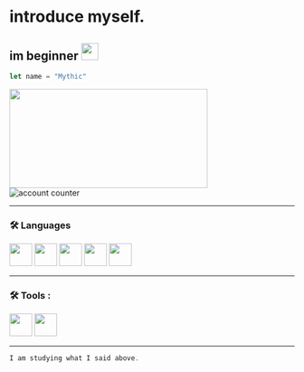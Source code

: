 # introduce myself.
<h2>
im beginner
<img src="https://media.giphy.com/media/hvRJCLFzcasrR4ia7z/giphy.gif" width="30px"/>
</h2>

```javascript
let name = "Mythic"

```

<div align="left">
<img src = "https://64.media.tumblr.com/404c32e12bc9bc5f89457bb6878b355d/tumblr_pgi2sjXVpx1tx45yjo1_540.gif" width="350" height="175"/>
</div>

<img src="https://komarev.com/ghpvc/?username=mythic&style=flat-square&color=blue" alt="account counter"/>

---

### :hammer_and_wrench: Languages

<div>
<img src="https://cdn.jsdelivr.net/gh/devicons/devicon@latest/icons/cplusplus/cplusplus-original.svg" width="40" height="40"/>
<img src="https://cdn.jsdelivr.net/gh/devicons/devicon@latest/icons/java/java-original.svg" width="40" height="40"/>
<img src="https://cdn.jsdelivr.net/gh/devicons/devicon@latest/icons/python/python-original.svg" width="40" height="40"/>
<img src="https://cdn.jsdelivr.net/gh/devicons/devicon@latest/icons/javascript/javascript-original.svg" width="40" height="40"/>
<img src="https://cdn.jsdelivr.net/gh/devicons/devicon@latest/icons/go/go-original.svg" width="40" height="40"/>
</div>

---

### :hammer_and_wrench: Tools :

<div>
<img src="https://cdn.jsdelivr.net/gh/devicons/devicon@latest/icons/discordjs/discordjs-original.svg" width="40" height="40"/>
<img src="https://cdn.jsdelivr.net/gh/devicons/devicon@latest/icons/notion/notion-original.svg" width="40" height="40"/>
</div>

---

```javascript
I am studying what I said above.
```













